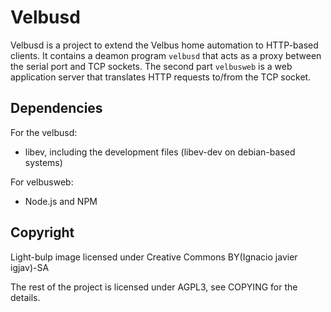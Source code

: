 Velbusd
=======

Velbusd is a project to extend the Velbus home automation to HTTP-based
clients. It contains a deamon program `velbusd` that acts as a proxy between
the serial port and TCP sockets. The second part `velbusweb` is a web
application server that translates HTTP requests to/from the TCP socket.


Dependencies
------------

For the velbusd:

* libev, including the development files (libev-dev on debian-based systems)


For velbusweb:

* Node.js and NPM


Copyright
---------
Light-bulp image licensed under Creative Commons BY(Ignacio javier igjav)-SA

The rest of the project is licensed under AGPL3, see COPYING for the details.
